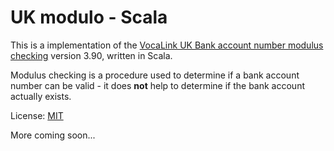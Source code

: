 
UK modulo - Scala
=================

This is a implementation of the [VocaLink UK Bank account number
modulus checking][VocaLink link] version 3.90, written in Scala.

[VocaLink link]: https://www.vocalink.com/customer-support/modulus-checking/

Modulus checking is a procedure used to determine if a bank account number
can be valid - it does **not** help to determine if the bank account actually
exists.

License: [MIT](LICENSE)

More coming soon...

